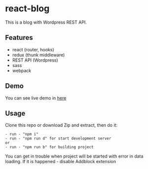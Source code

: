 # react-blog

This is a blog with Wordpress REST API.

## Features

- react (router, hooks)
- redux (thunk middleware)
- REST API (Wordpress)
- sass
- webpack

## Demo

You can see live demo in [here](http://w99762ln.beget.tech/react_blog/)

## Usage

Clone this repo or download Zip and extract, then do it:

```
- run - "npm i"
- run - "npm run d" for start development server
or
- run - "npm run b" for building project
```

You can get in trouble when project will be started with error in data loading. If it is happened - disable Addblock extension